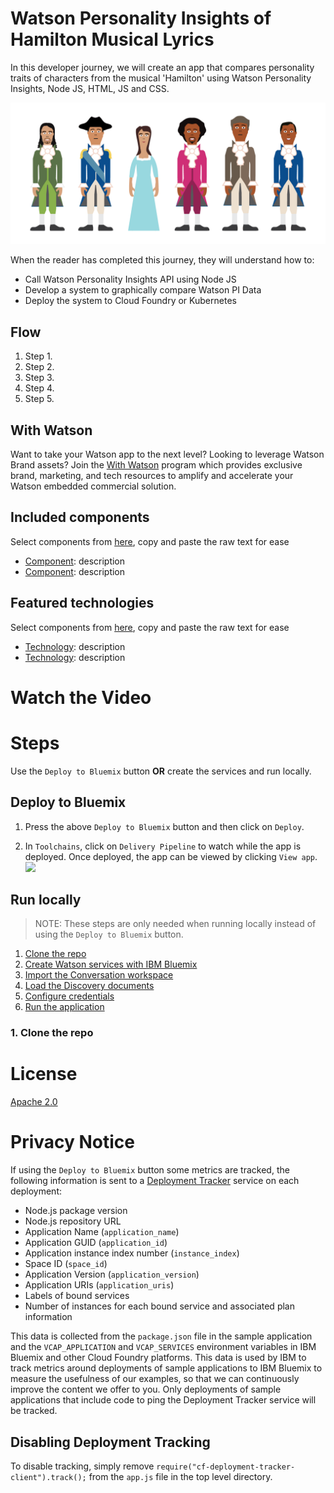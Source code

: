 
# Watson Personality Insights of Hamilton Musical Lyrics
In this developer journey, we will create an app that compares personality traits of characters from the musical 'Hamilton' using Watson Personality Insights, Node JS, HTML, JS and CSS.

![](/design/hamilton-characters.png)


When the reader has completed this journey, they will understand how to:

* Call Watson Personality Insights API using Node JS
* Develop a system to graphically compare Watson PI Data
* Deploy the system to Cloud Foundry or Kubernetes



## Flow

1. Step 1.
2. Step 2.
3. Step 3.
4. Step 4.
5. Step 5.


## With Watson
Want to take your Watson app to the next level? Looking to leverage Watson Brand assets? Join the [With Watson](https://www.ibm.com/watson/with-watson) program which provides exclusive brand, marketing, and tech resources to amplify and accelerate your Watson embedded commercial solution.


## Included components
Select components from [here](../sections/components.md), copy and paste the raw text for ease
* [Component](link): description
* [Component](link): description


## Featured technologies
Select components from [here](../sections/technologies.md), copy and paste the raw text for ease
* [Technology](link): description
* [Technology](link): description


# Watch the Video

# Steps
Use the ``Deploy to Bluemix`` button **OR** create the services and run locally.

## Deploy to Bluemix


1. Press the above ``Deploy to Bluemix`` button and then click on ``Deploy``.


2. In ``Toolchains``, click on ``Delivery Pipeline`` to watch while the app is deployed. Once deployed, the app can be viewed by clicking ``View app``.
![](doc/source/images/toolchain-pipeline.png)




## Run locally
> NOTE: These steps are only needed when running locally instead of using the ``Deploy to Bluemix`` button.



1. [Clone the repo](#1-clone-the-repo)
2. [Create Watson services with IBM Bluemix](#2-create-watson-services-with-ibm-bluemix)
3. [Import the Conversation workspace](#3-import-the-conversation-workspace)
4. [Load the Discovery documents](#4-load-the-discovery-documents)
5. [Configure credentials](#5-configure-credentials)
5. [Run the application](#6-run-the-application)

### 1. Clone the repo





# License
[Apache 2.0](LICENSE)



# Privacy Notice
If using the `Deploy to Bluemix` button some metrics are tracked, the following
information is sent to a [Deployment Tracker](https://github.com/IBM-Bluemix/cf-deployment-tracker-service) service
on each deployment:

* Node.js package version
* Node.js repository URL
* Application Name (`application_name`)
* Application GUID (`application_id`)
* Application instance index number (`instance_index`)
* Space ID (`space_id`)
* Application Version (`application_version`)
* Application URIs (`application_uris`)
* Labels of bound services
* Number of instances for each bound service and associated plan information

This data is collected from the `package.json` file in the sample application and the `VCAP_APPLICATION` and `VCAP_SERVICES` environment variables in IBM Bluemix and other Cloud Foundry platforms. This data is used by IBM to track metrics around deployments of sample applications to IBM Bluemix to measure the usefulness of our examples, so that we can continuously improve the content we offer to you. Only deployments of sample applications that include code to ping the Deployment Tracker service will be tracked.

## Disabling Deployment Tracking

To disable tracking, simply remove ``require("cf-deployment-tracker-client").track();`` from the ``app.js`` file in the top level directory.
